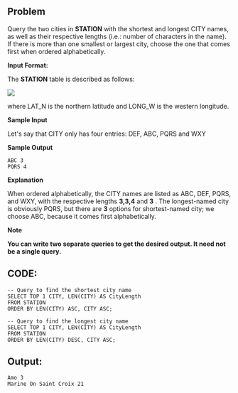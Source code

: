 ## Problem

 Query the two cities in **STATION** with the shortest and longest CITY names, as well as their respective lengths (i.e.: number of characters in the name). If there is more than one smallest or largest city, choose the one that comes first when ordered alphabetically.
 
 **Input Format:**
 
 The **STATION** table is described as follows:

![](https://s3.amazonaws.com/hr-challenge-images/9336/1449345840-5f0a551030-Station.jpg)

where LAT_N is the northern latitude and LONG_W is the western longitude.

**Sample Input**

Let's say that CITY only has four entries: DEF, ABC, PQRS and WXY

**Sample Output**

    ABC 3
    PQRS 4
    
**Explanation**

When ordered alphabetically, the CITY names are listed as ABC, DEF, PQRS, and WXY, with the respective lengths **3,3,4**  and **3** . The longest-named city is obviously PQRS, but there are **3** options for shortest-named city; we choose ABC, because it comes first alphabetically.

**Note**

**You can write two separate queries to get the desired output. It need not be a single query.**

## CODE:
    -- Query to find the shortest city name
    SELECT TOP 1 CITY, LEN(CITY) AS CityLength
    FROM STATION
    ORDER BY LEN(CITY) ASC, CITY ASC;

    -- Query to find the longest city name
    SELECT TOP 1 CITY, LEN(CITY) AS CityLength
    FROM STATION
    ORDER BY LEN(CITY) DESC, CITY ASC;
    
## Output:

    Amo 3 
    Marine On Saint Croix 21 



